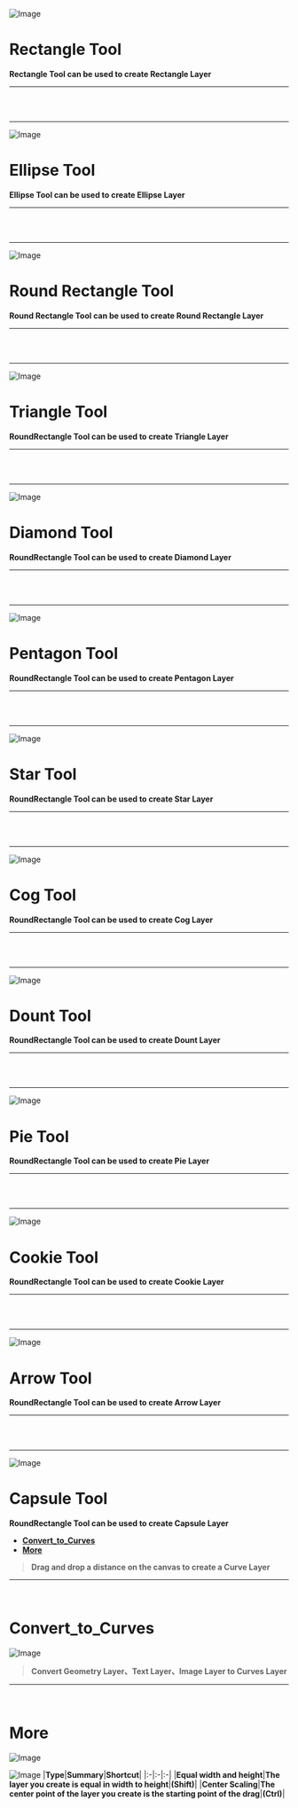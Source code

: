 ﻿![Image](Images/Tools_GeometryRectangleTool.png)
# **Rectangle Tool**
**Rectangle Tool can be used to create Rectangle Layer**


---

<br/>
<br/> 

---


![Image](Images/Tools_GeometryEllipseTool.png)
# **Ellipse Tool**
**Ellipse Tool can be used to create Ellipse Layer**


---

<br/>
<br/> 

---


![Image](Images/Tools_GeometryRoundRectTool.png)
# **Round Rectangle Tool**
**Round Rectangle Tool can be used to create Round Rectangle Layer**


---

<br/>
<br/> 

---


![Image](Images/Tools_GeometryTriangleTool.png)
# **Triangle Tool**
**RoundRectangle Tool can be used to create Triangle Layer**


---

<br/>
<br/> 

---


![Image](Images/Tools_GeometryDiamondTool.png)
# **Diamond Tool**
**RoundRectangle Tool can be used to create Diamond Layer**


---

<br/>
<br/> 

---


![Image](Images/Tools_GeometryPentagonTool.png)
# **Pentagon Tool**
**RoundRectangle Tool can be used to create Pentagon Layer**


---

<br/>
<br/> 

---


![Image](Images/Tools_GeometryStarTool.png)
# **Star Tool**
**RoundRectangle Tool can be used to create Star Layer**


---

<br/>
<br/> 

---


![Image](Images/Tools_GeometryCogTool.png)
# **Cog Tool**
**RoundRectangle Tool can be used to create Cog Layer**


---

<br/>
<br/> 

---


![Image](Images/Tools_GeometryDountTool.png)
# **Dount Tool**
**RoundRectangle Tool can be used to create Dount Layer**


---

<br/>
<br/> 

---


![Image](Images/Tools_GeometryPieTool.png)
# **Pie Tool**
**RoundRectangle Tool can be used to create Pie Layer**


---

<br/>
<br/> 

---


![Image](Images/Tools_GeometryCookieTool.png)
# **Cookie Tool**
**RoundRectangle Tool can be used to create Cookie Layer**


---

<br/>
<br/> 

---


![Image](Images/Tools_GeometryArrowTool.png)
# **Arrow Tool**
**RoundRectangle Tool can be used to create Arrow Layer**


---

<br/>
<br/> 

---


![Image](Images/Tools_GeometryCapsuleTool.png)
# **Capsule Tool**
**RoundRectangle Tool can be used to create Capsule Layer**




- [**Convert_to_Curves**](#Convert_to_Curves)
- [**More**](#More)
> **Drag and drop a distance on the canvas to create a Curve Layer**


---
<br/> 

# **Convert_to_Curves**
![Image](Images/Tools_GeometryTool_Convert.jpg)
> **Convert Geometry Layer、Text Layer、Image Layer to Curves Layer**


---
<br/> 

# **More**
![Image](Images/Tools_GeometryTool_More.jpg)

![Image](Images/Tools_GeometryTool_More_Second.jpg)
|**Type**|**Summary**|**Shortcut**|
|:-|:-|:-|
|**Equal width and height**|**The layer you create is equal in width to height**|**(Shift)**|
|**Center Scaling**|**The center point of the layer you create is the starting point of the drag**|**(Ctrl)**|